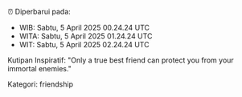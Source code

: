 ⏰ Diperbarui pada:
- WIB: Sabtu, 5 April 2025 00.24.24 UTC
- WITA: Sabtu, 5 April 2025 01.24.24 UTC
- WIT: Sabtu, 5 April 2025 02.24.24 UTC

Kutipan Inspiratif:
"Only a true best friend can protect you from your immortal enemies."


Kategori: friendship

